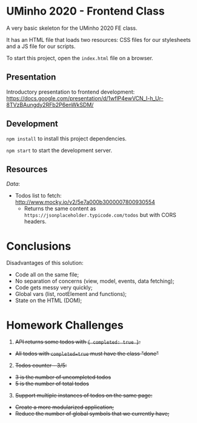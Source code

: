 # UMinho 2020 - Frontend Class

A very basic skeleton for the UMinho 2020 FE class.

It has an HTML file that loads two resources: CSS files for our stylesheets and a JS file for our scripts.

To start this project, open the `index.html` file on a browser.

## Presentation

Introductory presentation to frontend development: https://docs.google.com/presentation/d/1wflP4ewVCN_I-h_Ur-8TVzBAungdy2RFb2P6enWkSDM/

## Development

`npm install` to install this project dependencies.

`npm start` to start the development server.

## Resources

*Data*:

- Todos list to fetch: http://www.mocky.io/v2/5e7a000b3000007800930554
  - Returns the same content as `https://jsonplaceholder.typicode.com/todos` but with CORS headers.

# Conclusions

Disadvantages of this solution:

- Code all on the same file;
- No separation of concerns (view, model, events, data fetching);
- Code gets messy very quickly;
- Global vars (list, rootElement and functions);
- State on the HTML (DOM);

# Homework Challenges

1. ~~API returns some todos with `{ completed: true }`:~~
  - ~~All todos with `completed=true` must have the class "done"~~

2. ~~Todos counter - 3/5:~~
  - ~~3 is the number of uncompleted todos~~
  - ~~5 is the number of total todos~~

3. ~~Support multiple instances of todos on the same page:~~
  - ~~Create a more modularized application;~~
  - ~~Reduce the number of global symbols that we currently have;~~
